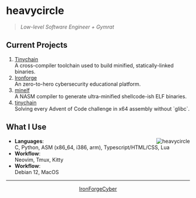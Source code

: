 # heavycircle

> *Low-level Software Engineer + Gymrat*

<h2>Current Projects</h2>

<p align="left">
    <ol>
        <li>
            <a href="https://github.com/heavycircle/tinychain">Tinychain</a><br/>
            A cross-compiler toolchain used to build minified, statically-linked binaries.
        </li>
        <li>
            <a href="https://github.com/ironforgecyber">Ironforge</a><br/>
            An zero-to-hero cybersecurity educational platform.
        </li>
        <li>
            <a href="https://github.com/heavycircle/minelf">minelf</a><br/>
            A NASM compiler to generate ultra-minified shellcode-ish ELF binaries.
        </li>
        <li>
            <a href="https://github.com/heavycircle/tinychain">tinychain</a><br/>
            Solving every Advent of Code challenge in x64 assembly without `glibc`.
        </li>
    </ol>
</p>

<h2>What I Use</h2>

<img align="right" alt="heavycircle" src="https://github-readme-stats.vercel.app/api/top-langs?username=heavycircle&show_icons=true&locale=en&layout=compact&theme=onedark&hide=tex,markdown" />


<p align="left">
    <ul>
    <li>
        <b>Languages</b>:<br/>
        C, Python, ASM (x86_64, i386, arm), Typescript/HTML/CSS, Lua
    </li>
    <li>
        <b>Workflow</b>:<br/>
        Neovim, Tmux, Kitty
    </li>
    <li>
        <b>Workflow</b>:<br/>
        Debian 12, MacOS
    </li>
    </ul>
</p>

<hr>

<div align="center">
<a href="https://ironforgecyber.com">IronForgeCyber</a>
</div>
